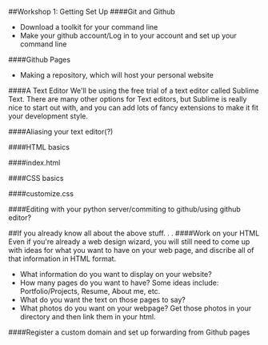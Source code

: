 ##Workshop 1: Getting Set Up
####Git and Github
* Download a toolkit for your command line
* Make your github account/Log in to your account and set up your command line

####Github Pages
* Making a repository, which will host your personal website

####A Text Editor
We'll be using the free trial of a text editor called Sublime Text. There are many other options for Text editors, but Sublime is really nice to start out with, and you can add lots of fancy extensions to make it fit your development style.

####Aliasing your text editor(?)

####HTML basics

####index.html

####CSS basics

####customize.css

####Editing with your python server/commiting to github/using github editor?

##If you already know all about the above stuff. . .
####Work on your HTML
Even if you're already a web design wizard, you will still need to come up with ideas for what you want to have on your web page, and discribe all of that information in HTML format.
* What information do you want to display on your website?
* How many pages do you want to have? Some ideas include: Portfolio/Projects, Resume, About me, etc. 
* What do you want the text on those pages to say?
* What photos do you want on your webpage? Get those photos in your directory and then link them in your html.

####Register a custom domain and set up forwarding from Github pages

